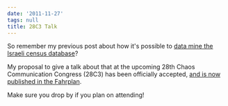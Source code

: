 ```yaml
---
date: '2011-11-27'
tags: null
title: 28C3 Talk
---
```


So remember my previous post about how it's possible to [data mine the Israeli census database](http://blog.y3xz.com/blog/2011/07/20/data-mining-the-israeli-population-census/)?

My proposal to give a talk about that at the upcoming 28th Chaos Communication
Congress (28C3) has been officially accepted, [and is now published in the Fahrplan](http://events.ccc.de/congress/2011/Fahrplan/events/4652.en.html).

Make sure you drop by if you plan on attending!